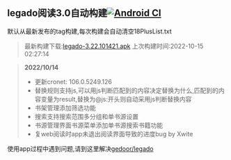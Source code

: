 ## legado阅读3.0自动构建[![Android CI](https://github.com/10bits/gedoor-Build/workflows/Android%20CI/badge.svg)](https://github.com/10bits/gedoor-Build/actions)

默认从最新发布的tag构建,每次构建会自动清空18PlusList.txt

> 最新构建下载:[legado-3.22.101421.apk](https://github.com/nsv2051/gedoor-Build/releases/download/legado-3.22.101421/legado-3.22.101421.apk) 上次构建时间:2022-10-15 02:27:14
<!--start-->
> **2022/10/14**
> 
> * 更新cronet: 106.0.5249.126
> * 替换规则支持js,可以用js判断匹配到的内容决定替换为什么,匹配到的内容变量为result,替换为@js:开头则自动采用js判断替换内容
> * 书架管理添加筛选功能
> * 搜索支持搜索范围多分组和单书源设置
> * 书源管理界面书源菜单添加单书源搜索书籍功能
> * 复web阅读时app未退出阅读界面导致的进度bug by Xwite
<!--end-->
  
使用app过程中遇到问题,请到这里解决[gedoor/legado](https://github.com/gedoor/legado/issues)


